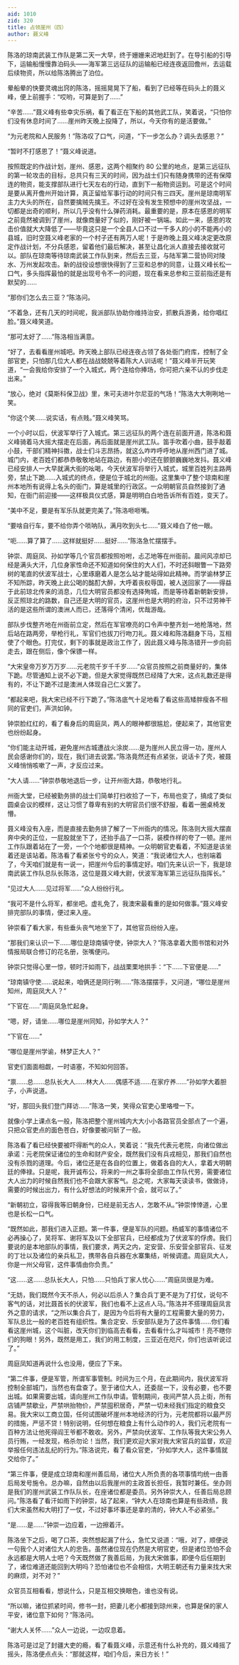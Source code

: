 ```yaml
---
aid: 1010
zid: 320
title: 占领崖州（四）
author: 聂义峰
---
```


陈洛的琼南武装工作队是第二天一大早，终于姗姗来迟地赶到了。在导引船的引导下，运输船慢慢靠泊码头——海军第三远征队的运输船已经连夜返回儋州，去运载后续物资，所以给陈洛腾出了泊位。

晕船晕的快要灵魂出窍的陈洛，摇摇晃晃下了船，看到了已经等在码头上的聂义峰，便上前握手：“哎哟，可算是到了……”

“辛苦……”聂义峰有些幸灾乐祸，看了看正在下船的其他武工队，笑着说，“只怕你们没有休息时间了……崖州昨天晚上投降了，所以，今天你有的是活要做。”

“为元老院和人民服务！”陈洛叹了口气，问道，“下一步怎么办？调头去感恩？”

“暂时不打感恩了！”聂义峰说道。

按照既定的作战计划，崖州、感恩，这两个相聚约 80 公里的地点，是第三远征队的第一轮攻击的目标，总共只有三天的时间，因为战士们只有随身携带的还有保障连的物资，能支撑部队进行七天左右的行动，直到下一船物资运到。可是这个时间是要从离开儋州开始计算，真正留给军事行动的时间只有三四天。崖州是琼南明军主力大头的所在，自然要擒贼先擒王。不过好在没有发生预想中的崖州攻坚战，一切都是出奇的顺利，所以几乎没有什么弹药消耗。最重要的是，原本在感恩的明军之前竟然被调到了崖州，就像商量好了似的，刚好被一锅端。如此一来，感恩的攻击价值就大大降低了——毕竟这只是一个全县人口不过一千多人的小的不能再小的县城，旧时空聂义峰老家的一个村子还有两万人呢！于是昨晚上聂义峰决定更改原定作战计划，不分兵感恩，留着他们最后解决，甚至让昌化派人直接去接收就可以。部队在琼南等待琼南武装工作队到来，然后去三亚，与陆军第二营协同对陵水、万州发起攻击。新的战役设想很快得到了三亚和总参的同意，让聂义峰长松一口气，多头指挥最怕的就是出现号令不一的问题，现在看来总参和三亚前指还是有默契的……

“那你们怎么去三亚？”陈洛问。

“不着急，还有几天的时间呢，我派部队协助你维持治安，抓散兵游勇，给你唱红脸。”聂义峰笑道。

“那可太好了……”陈洛相当满意。

“好了，去看看崖州城吧。昨天晚上部队已经连夜占领了各处衙门府库，控制了全部官吏，只怕那几位大人都在战战兢兢等着陈大人训话呢！”聂义峰半开玩笑道，“一会我给你安排了一个入城式，两个连给你捧场，你可把六亲不认的步伐走出来。”

“放心，绝对《莫斯科保卫战》里，朱可夫进叶尔尼亚的气场！”陈洛大大咧咧地一笑。

“你这个笑……说实话，有点贱。”聂义峰笑骂。

一个小时以后，伏波军举行了入城式。第三远征队的两个连在前面开道，陈洛和聂义峰骑着马大摇大摆走在后面，再后面就是崖州武工队。笛手吹着小曲，鼓手敲着小鼓，干部们精神抖擞，战士们斗志昂扬，就这么咋咋呼呼地从崖州西门进了城。城门内，老百姓们都恭恭敬敬地站在路边，有胆小的还在颤颤巍巍地发抖。聂义峰已经安排人一大早就满大街的吆喝，今天伏波军将举行入城式，城里百姓列主路两旁，禁止下跪……入城式的终点，便是位于城北的州衙。这里集中了整个琼南和崖州本地所有说得上名头的衙门，算是城里的行政区。一众明朝官员自然接到了通知，在衙门前迎接——这样极具仪式感，算是明明白白地告诉所有百姓，变天了。

“美中不足，要是有军乐队就更完美了。”陈洛咂咂嘴。

“要啥自行车，要不给你弄个唢呐队，满月吹到头七……”聂义峰白了他一眼。

“呃……算了算了……这样就挺好……挺好……”陈洛急忙摆摆手。

钟崇、周庭凤、孙如学等几个官员都按照吩咐，忐忑地等在州衙前。晨间风凉却已经是满头大汗，几位身家性命还不知道如何保住的大人们，不时还斜眼瞥一下路旁树的笔直的伏波军战士，心里琢磨着人是怎么站才能站得如此精神。而学谕林梦正不知所踪，昨天晚上此公喝的酩酊大醉，大呼着丧权辱国，被人送回家了——得益于此前琼北传来的消息，几位大明官员都没有选择殉城，而是等待着新朝新安排，反正照琼北的路数，自己还是大明的官员，这崖州也是大明的府治，只不过劳神干活的是这些所谓的澳洲人而已，还落得个清闲，优哉游哉。

部队步伐整齐地在州衙前立定，然后在军官嘹亮的口令声中整齐划一地枪落地，然后站在路两旁，举枪行礼，军官们也拔刀行吻刀礼。聂义峰和陈洛翻身下马，互相使了个眼色。打完仗，剩下的事就是政治工作了，因此聂义峰与陈洛错开一步向前走去，跟在侧后，像个保镖一样。

“大宋皇帝万岁万万岁……元老院千岁千千岁……”众官员按照之前商量好的，集体下跪。尽管通知上说不必下跪，但是大家觉得既然已经降了大宋，这点礼数还是得有的，不让下跪不过是澳洲人体现自己仁义罢了。

“都起来吧，我大宋已经不行下跪了。”陈洛底气十足地看了看这些高矮胖瘦各不相同的官吏们，声洪如钟。

钟崇脸红红的，看了看身后的周庭凤，两人的眼神都很尴尬，便起来了，其他官吏也纷纷起身。

“你们能主动开城，避免崖州古城遭战火涂炭……是为崖州人民立得一功，崖州人民会感谢你们的，现在，我们进去说罢。”陈洛竟然还有点紧张，说话卡了壳，被聂义峰悄悄咳嗽了一声，才反应过来。

“大人请……”钟崇恭敬地退后一步，让开州衙大路，恭敬地行礼。

州衙大堂，已经被勤务排的战士们简单打扫收拾了一下，布局也变了，搞成了类似圆桌会议的模样，这让习惯了尊卑有别的大明官员们很不舒服，看着一圈桌椅发懵。

聂义峰没有入座，而是直接去勤务排了解了一下州衙内的情况。陈洛则大摇大摆直奔中央的正位，一屁股就坐下了，还抬手品了一口茶，装模作样的夸了一顿。崖州工作队跟着站在了一旁，一个个地都很是精神。一众明朝官吏看着，不知道是该坐着还是该站着。陈洛看了看紧张兮兮的众人，笑道：“我说诸位大人，也别端着了，今天咱们就是有一说一，把崖州今后的事情定好。咱们先来认识一下，我是琼南武装工作队总队长陈洛，这位是聂义峰大尉，伏波军海军第三远征队指挥长。”

“见过大人……见过将军……”众人纷纷行礼。

“我可不是什么将军，都坐吧。虚礼免了，我澳宋最看重的是如何做事。”聂义峰安排完部队的事情，便过来入座。

钟崇看了看大家，有些垂头丧气地坐下了，其他官员纷纷入座。

“那我们来认识一下……哪位是琼南镇守使，钟崇大人？”陈洛拿着大图书馆和对外情报局联合修订的花名册，张嘴便问。

钟崇只觉得心里一惊，顿时汗如雨下，战战栗栗地拱手：“下……下官便是……”

“琼南镇守使……说起来，咱俩还是同行咧……”陈洛摆摆手，又问道，“哪位是崖州知州，周庭凤大人？”

“下官在……”周庭凤急忙起身。

“嗯，好，请坐……哪位是崖州同知，孙如学大人？”

“下官在……”

“哪位是崖州学谕，林梦正大人？”

官吏们面面相觑，一时语塞，不知如何回答。

“禀……总……总队长大人……林大人……偶感不适……在家疗养……”孙如学大着胆子，小声说道。

“好，那回头我们登门拜访……”陈洛一笑，笑得众官吏心里咯噔一下。

就像小学上课点名一般，陈洛把整个崖州城内大大小小各路官员全部点了一个遍，只把众官吏点的面色苍白，好像要被问斩了一般。

陈洛看了看已经快要被吓得断气的众人，笑着说：“我先代表元老院，向诸位做出承诺：元老院保证诸位的生命和财产安全，既然我们没有兵戎相见，那我们自然也没有杀戮的道理。今后，诸位还是在各自的位置上，做着各自的大人，拿着大明朝廷的俸禄。只是呢，我开诚布公，将来的一州之事将全部由工作队代劳，需要诸位大人出力的时候自然我们也不会跟大家客气。总之呢，大家每天读读书，做做诗，需要的时候出出力，有什么好想法的时候来开个会，就可以了。”

“新朝初立，容得我等旧朝身份，已经是前无古人，怎敢不从。”钟崇悻悻道，心里也是长松一口气。

“既然如此，那我们进入正题。第一件事，便是军队的问题。杨威军的事情诸位不必再操心了，吴将军、谢将军及以下全部官兵，已经都成为了伏波军的俘虏。我们要说的是本地部队的事情，我们要求，两天之内，定安营、乐安营全部官兵、征发的丁壮以及诸位的亲兵私卫，携带各自兵器在水寨集结，听候调遣。周庭凤大人，你是一州父母官，这件事情由你负责。”

“这……这……总队长大人，只怕……只怕兵丁家人忧心……”周庭凤很是为难。

“无妨，我们既然今天不杀人，何必以后杀人？集合兵丁更不是为了打仗，说句不客气的话，对比聂首长的伏波军，我们也看不上这点人马。”陈洛并不搭理周庭凤言外之意的请求，“之所以集合兵丁，是因为今后将有大量的工程需要大量的劳力，军队总比一般的老百姓有组织性。集合定安、乐安部队是为了这件事情……你们看看这崖州城，这个叫脏，改天你们到临高去看看，去看看什么才叫城市！亮不瞎你们的狗眼！另外，既然是用工，我们的用工制度，三亚近在咫尺，你们也该听说过了。”

周庭凤知道再说什么也没用，便应了下来。

“第二件事，便是军管，所谓军事管制。时间为三个月，在此期间内，我伏波军将控制全部城门，当然也有盘查了。至于诸位大人，还委屈一下，没有必要，也不要出城。如果需要出城，请向崖州工作队申请。管制期间，夜间严禁人员上街，所有店铺严禁歇业，严禁哄抬物价，严禁囤积居奇，严禁一切未经我们指定的粮食交易。我大宋以工商立国，任何试图破坏崖州本地经济的行为，元老院都将以最严厉的措施，严惩不贷！特别说明，任何想在粮食上有什么动作的人，我们元老院有一百种方法让他死得阎王爷都不敢收。另外，严禁向伏波军、工作队等我大宋公务人员行贿，一经发现，格杀勿论！当然，我们更欢迎大家对我大宋官兵的监督，欢迎举报任何违法乱纪的行为。”陈洛说完，看了看众官吏，“孙如学大人，这件事情就交给你了。”

“第三件事，便是成立琼南和崖州善后局，诸位大人所负责的各项事情均统一由善后局发号施令。总办嘛，自然由以后我崖州的主政首长担任，我暂时兼任。坐办则是我们的崖州武装工作队队长，在座诸位都是委员。另外钟崇大人，任善后局总顾问。”陈洛看了看汗如雨下的钟崇，站了起来，“钟大人在琼南也算是有些政绩，我们大宋虽然和大明打了一仗，不过好事坏事还是拿的清的，钟大人不必紧张。”

“是……是……”钟崇一边应着，一边擦着汗。

陈洛坐下之后，喝了口茶，突然想起漏了什么，急忙又说道：“哦，对了，顺便说一句我个人对诸位大人的忠告。虽然诸位现在仍然是大明官吏，但是诸位恐怕不会永远都是大明人士吧？今天既然做了我善后局，为我大宋做事，即便今后任期到了，诸位难道还能回到大明吗？恐怕诸位也不会相信，大明王朝还有力量来找大宋的麻烦，对不对？”

众官员互相看看，想说什么，只是互相交换眼色，谁也没有说。

“所以嘛，诸位抓紧时间，修书一封，把妻儿老小都接到琼州来，也算是保的家人平安，诸位意下如何？”陈洛问。

“谢大人关怀……”众人一边说，一边叹息着。

陈洛可是过足了封疆大吏的瘾，看了看聂义峰，示意还有什么补充的，聂义峰摇了摇头，陈洛便点点头：“那就这样，咱们今后，来日方长！”
